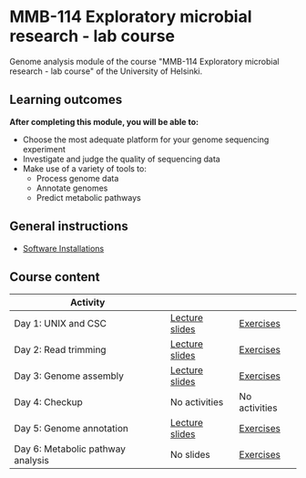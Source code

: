 # MMB-114 Exploratory microbial research - lab course

Genome analysis module of the course "MMB-114 Exploratory microbial research - lab course" of the University of Helsinki.

## Learning outcomes

**After completing this module, you will be able to:**
* Choose the most adequate platform for your genome sequencing experiment
* Investigate and judge the quality of sequencing data
* Make use of a variety of tools to:
    * Process genome data
    * Annotate genomes
    * Predict metabolic pathways

## General instructions

* [Software Installations](00-software-installations.md)

## Course content

Activity                          |                                                     |                                       |
--------------------------------- | --------------------------------------------------- | ------------------------------------- |
Day 1: UNIX and CSC               | [Lecture slides](lectures/01_UNIX_and_CSC.pdf)      | [Exercises](01-UNIX-and-CSC.md)       |
Day 2: Read trimming              | [Lecture slides](lectures/02_Read_trimming.pdf)     | [Exercises](02-Read-trimming.md)      |
Day 3: Genome assembly            | [Lecture slides](lectures/03_Genome_assembly.pdf)   | [Exercises](03-Genome-assembly.md)    |
Day 4: Checkup                    | No activities                                       | No activities                         |
Day 5: Genome annotation          | [Lecture slides]() | [Exercises]()  |
Day 6: Metabolic pathway analysis | No slides                                           | [Exercises]() |
